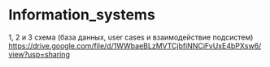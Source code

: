 # Information_systems


1, 2 и 3 схема (база данных, user cases и взаимодействие подсистем)
https://drive.google.com/file/d/1WWbaeBLzMVTCjbfiNNCiFvUxE4bPXsw6/view?usp=sharing
